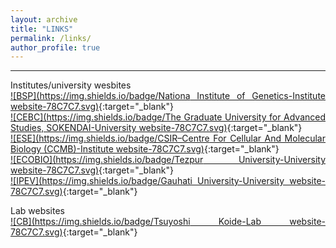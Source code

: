 ```yaml
---
layout: archive
title: "LINKS"
permalink: /links/
author_profile: true
---
```

<style> body {text-align: justify} </style> <!-- Justify text. -->
------

Institutes/university wesbites<br>
[![BSP](https://img.shields.io/badge/Nationa Institute of Genetics-Institute website-78C7C7.svg)](https://www.nig.ac.jp/nig/){:target="_blank"}<br>
[![CEBC](https://img.shields.io/badge/The Graduate University for Advanced Studies, SOKENDAI-University website-78C7C7.svg)](https://www.soken.ac.jp/en/){:target="_blank"}<br>
[![ESE](https://img.shields.io/badge/CSIR–Centre For Cellular And Molecular Biology (CCMB)-Institute website-78C7C7.svg)](https://www.ccmb.res.in/){:target="_blank"}<br>
[![ECOBIO](https://img.shields.io/badge/Tezpur University-University website-78C7C7.svg)](http://www.tezu.ernet.in/){:target="_blank"}<br>
[![IPEV](https://img.shields.io/badge/Gauhati University-University website-78C7C7.svg)](https://gauhati.ac.in/){:target="_blank"}<br>

Lab websites<br>
[![CB](https://img.shields.io/badge/Tsuyoshi Koide-Lab website-78C7C7.svg)](https://sites.google.com/view/mgrl-koide-lab){:target="_blank"}<br>

